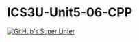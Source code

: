 # ICS3U-Unit5-06-CPP

[![GitHub's Super Linter](https://github.com/trent-hodgins-01/ICS3U-Unit5-06-CPP/workflows/GitHub's%20Super%20Linter/badge.svg)](https://github.com/trent-hodgins-01/ICS3U-Unit5-06-CPP/actions)
